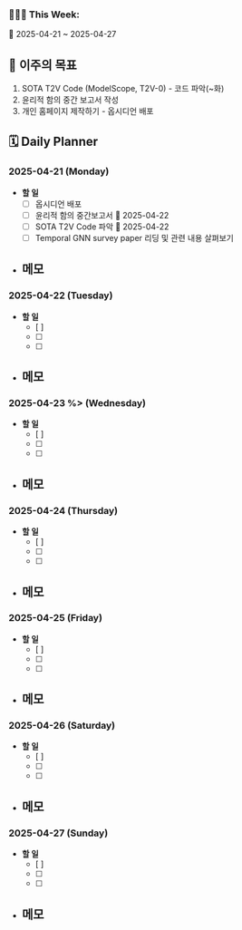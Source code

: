 ### 🙆🏻‍♂️ This Week:
🌸 2025-04-21 ~ 2025-04-27
 
## 🌟 이주의 목표
1. SOTA T2V Code (ModelScope, T2V-0) - 코드 파악(~화)
2. 윤리적 함의 중간 보고서 작성
3. 개인 홈페이지 제작하기 - 옵시디언 배포

## 🗓️ Daily Planner
### 2025-04-21 (Monday)
- **할 일**
  - [ ] 옵시디언 배포 
  - [ ] 윤리적 함의 중간보고서 📅 2025-04-22 
  - [ ] SOTA T2V Code 파악 📅 2025-04-22 
  - [ ] Temporal GNN survey paper 리딩 및 관련 내용 살펴보기
- **메모**
  - 

### 2025-04-22 (Tuesday)
- **할 일**
  - [ ] 
  - [ ] 
  - [ ] 
- **메모**
  - 

### 2025-04-23 %> (Wednesday)
- **할 일**
  - [ ] 
  - [ ] 
  - [ ] 
- **메모**
  - 

### 2025-04-24 (Thursday)
- **할 일**
  - [ ] 
  - [ ] 
  - [ ] 
- **메모**
  - 

### 2025-04-25 (Friday)
- **할 일**
  - [ ] 
  - [ ] 
  - [ ] 
- **메모**
  - 

### 2025-04-26 (Saturday)
- **할 일**
  - [ ] 
  - [ ] 
  - [ ] 
- **메모**
  - 

### 2025-04-27 (Sunday)
- **할 일**
  - [ ] 
  - [ ] 
  - [ ] 
- **메모**
  - 
